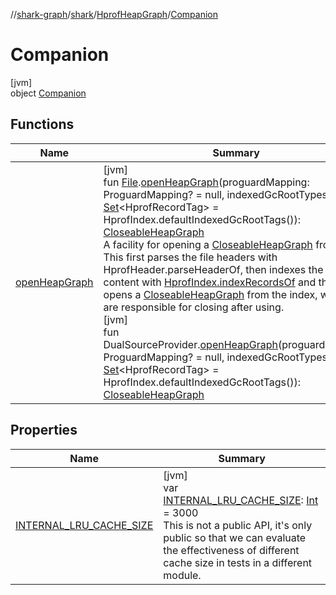 //[shark-graph](../../../../index.md)/[shark](../../index.md)/[HprofHeapGraph](../index.md)/[Companion](index.md)

# Companion

[jvm]\
object [Companion](index.md)

## Functions

| Name | Summary |
|---|---|
| [openHeapGraph](open-heap-graph.md) | [jvm]<br>fun [File](https://docs.oracle.com/javase/8/docs/api/java/io/File.html).[openHeapGraph](open-heap-graph.md)(proguardMapping: ProguardMapping? = null, indexedGcRootTypes: [Set](https://kotlinlang.org/api/latest/jvm/stdlib/kotlin.collections/-set/index.html)&lt;HprofRecordTag&gt; = HprofIndex.defaultIndexedGcRootTags()): [CloseableHeapGraph](../../-closeable-heap-graph/index.md)<br>A facility for opening a [CloseableHeapGraph](../../-closeable-heap-graph/index.md) from a [File](https://docs.oracle.com/javase/8/docs/api/java/io/File.html). This first parses the file headers with HprofHeader.parseHeaderOf, then indexes the file content with [HprofIndex.indexRecordsOf](../../-hprof-index/-companion/index-records-of.md) and then opens a [CloseableHeapGraph](../../-closeable-heap-graph/index.md) from the index, which you are responsible for closing after using.<br>[jvm]<br>fun DualSourceProvider.[openHeapGraph](open-heap-graph.md)(proguardMapping: ProguardMapping? = null, indexedGcRootTypes: [Set](https://kotlinlang.org/api/latest/jvm/stdlib/kotlin.collections/-set/index.html)&lt;HprofRecordTag&gt; = HprofIndex.defaultIndexedGcRootTags()): [CloseableHeapGraph](../../-closeable-heap-graph/index.md) |

## Properties

| Name | Summary |
|---|---|
| [INTERNAL_LRU_CACHE_SIZE](-i-n-t-e-r-n-a-l_-l-r-u_-c-a-c-h-e_-s-i-z-e.md) | [jvm]<br>var [INTERNAL_LRU_CACHE_SIZE](-i-n-t-e-r-n-a-l_-l-r-u_-c-a-c-h-e_-s-i-z-e.md): [Int](https://kotlinlang.org/api/latest/jvm/stdlib/kotlin/-int/index.html) = 3000<br>This is not a public API, it's only public so that we can evaluate the effectiveness of different cache size in tests in a different module. |
